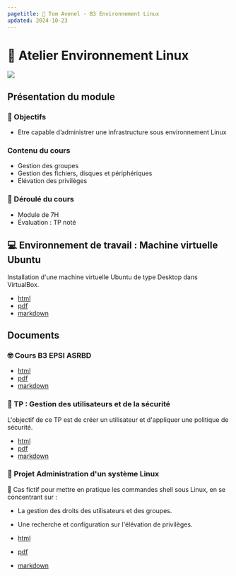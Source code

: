 ```yaml
---
pagetitle: 🐧 Tom Avenel - B3 Environnement Linux
updated: 2024-10-23
---
```


# 🐧 Atelier Environnement Linux

![](/resources/images/cover/linux.jpg)

## Présentation du module

### 🎯 Objectifs

- Etre capable d’administrer une infrastructure sous environnement Linux

### Contenu du cours

- Gestion des groupes
- Gestion des fichiers, disques et périphériques
- Élévation des privilèges

### 📅 Déroulé du cours

- Module de 7H
- Évaluation : TP noté

## 💻 Environnement de travail : Machine virtuelle Ubuntu

Installation d'une machine virtuelle Ubuntu de type Desktop dans VirtualBox.

- [html](/cours/linux/installation/tp-installation-vbox-ubuntu-workstation.html)
- [pdf](/cours/linux/installation/tp-installation-vbox-ubuntu-workstation.pdf)
- [markdown](/cours/linux/installation/tp-installation-vbox-ubuntu-workstation.md)

## Documents

### 🤓 Cours B3 EPSI ASRBD

- [html](/cours/linux/niveau1/linux-cours-b3-asrbd.html)
- [pdf](/cours/linux/niveau1/linux-cours-b3-asrbd.pdf)
- [markdown](/cours/linux/niveau1/linux-cours-b3-asrbd.md)

### 👥 TP : Gestion des utilisateurs et de la sécurité

L'objectif de ce TP est de créer un utilisateur et d'appliquer une politique de sécurité. 

- [html](/cours/linux/niveau2/tp-utilisateurs.html)
- [pdf](/cours/linux/niveau2/tp-utilisateurs.pdf)
- [markdown](/cours/linux/niveau2/tp-utilisateurs.md)

### 📌 Projet Administration d'un système Linux

🔐 Cas fictif pour mettre en pratique les commandes shell sous Linux, en se concentrant sur :

- La gestion des droits des utilisateurs et des groupes.
- Une recherche et configuration sur l'élévation de privilèges.

- [html](/cours/linux/tp-admin-technova.html)
- [pdf](/cours/linux/tp-admin-technova.pdf)
- [markdown](/cours/linux/tp-admin-technova.md)

